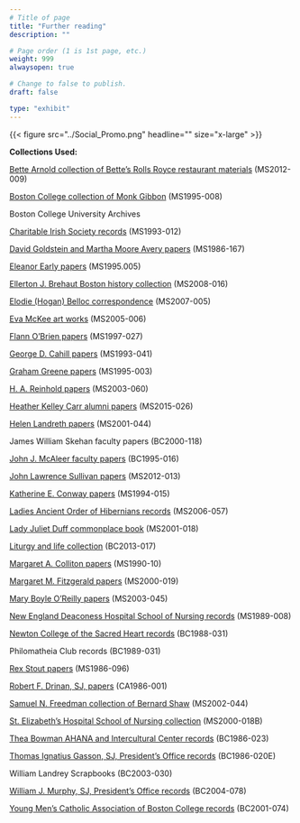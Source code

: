 ```yaml
---
# Title of page
title: "Further reading"
description: ""

# Page order (1 is 1st page, etc.)
weight: 999
alwaysopen: true

# Change to false to publish.
draft: false

type: "exhibit"
---
```


{{< figure src="../Social_Promo.png" headline="" size="x-large" >}}

__Collections Used:__

[Bette Arnold collection of Bette’s Rolls Royce restaurant materials](https://bc-primo.hosted.exlibrisgroup.com/primo-explore/fulldisplay?docid=ALMA-BC21420354730001021&context=L&vid=bclib_new&search_scope=bcl&tab=bcl_only&lang=en_US) (MS2012-009)

[Boston College collection of Monk Gibbon](https://bc-primo.hosted.exlibrisgroup.com/primo-explore/fulldisplay?docid=ALMA-BC21328743580001021&context=L&vid=bclib_new&search_scope=bcl&tab=bcl_only&lang=en_US) (MS1995-008)

Boston College University Archives

[Charitable Irish Society records](https://bc-primo.hosted.exlibrisgroup.com/primo-explore/fulldisplay?docid=ALMA-BC21341047400001021&context=L&vid=bclib_new&search_scope=bcl&tab=bcl_only&lang=en_US) (MS1993-012)

[David Goldstein and Martha Moore Avery papers](https://bc-primo.hosted.exlibrisgroup.com/primo-explore/fulldisplay?docid=ALMA-BC21387017070001021&context=L&vid=bclib_new&search_scope=bcl&tab=bcl_only&lang=en_US) (MS1986-167)

[Eleanor Early papers](https://bc-primo.hosted.exlibrisgroup.com/primo-explore/fulldisplay?docid=ALMA-BC21311150800001021&context=L&vid=bclib_new&search_scope=bcl&tab=bcl_only&lang=en_US) (MS1995.005)

[Ellerton J. Brehaut Boston history collection](https://bc-primo.hosted.exlibrisgroup.com/primo-explore/fulldisplay?docid=ALMA-BC21373998800001021&context=L&vid=bclib_new&search_scope=bcl&tab=bcl_only&lang=en_US) (MS2008-016)

[Elodie (Hogan) Belloc correspondence](https://bc-primo.hosted.exlibrisgroup.com/primo-explore/fulldisplay?docid=ALMA-BC21385362720001021&context=L&vid=bclib_new&search_scope=bcl&tab=bcl_only&lang=en_US) (MS2007-005)

[Eva McKee art works](https://bc-primo.hosted.exlibrisgroup.com/primo-explore/fulldisplay?docid=ALMA-BC21355787120001021&context=L&vid=bclib_new&search_scope=bcl&tab=bcl_only&lang=en_US) (MS2005-006)

[Flann O’Brien papers](https://bc-primo.hosted.exlibrisgroup.com/primo-explore/fulldisplay?docid=ALMA-BC21332671220001021&context=L&vid=bclib_new&search_scope=bcl&tab=bcl_only&lang=en_US) (MS1997-027)

[George D. Cahill papers](https://bc-primo.hosted.exlibrisgroup.com/primo-explore/fulldisplay?docid=ALMA-BC21422082920001021&context=L&vid=bclib_new&search_scope=bcl&tab=bcl_only&lang=en_US) (MS1993-041)

[Graham Greene papers](https://bc-primo.hosted.exlibrisgroup.com/primo-explore/fulldisplay?docid=ALMA-BC21351254200001021&context=L&vid=bclib_new&search_scope=bcl&tab=bcl_only&lang=en_US) (MS1995-003)

[H. A. Reinhold papers](https://bc-primo.hosted.exlibrisgroup.com/primo-explore/fulldisplay?docid=ALMA-BC21323241880001021&context=L&vid=bclib_new&search_scope=bcl&tab=bcl_only&lang=en_US) (MS2003-060)

[Heather Kelley Carr alumni papers](https://bc-primo.hosted.exlibrisgroup.com/primo-explore/fulldisplay?docid=ALMA-BC21470000720001021&context=L&vid=bclib_new&search_scope=bcl&tab=bcl_only&lang=en_US) (MS2015-026)

[Helen Landreth papers](https://bc-primo.hosted.exlibrisgroup.com/primo-explore/fulldisplay?docid=ALMA-BC21359576400001021&context=L&vid=bclib_new&search_scope=bcl&tab=bcl_only&lang=en_US) (MS2001-044)

James William Skehan faculty papers (BC2000-118)

[John J. McAleer faculty papers](https://bc-primo.hosted.exlibrisgroup.com/primo-explore/fulldisplay?docid=ALMA-BC21349383200001021&context=L&vid=bclib_new&search_scope=bcl&tab=bcl_only&lang=en_US) (BC1995-016)

[John Lawrence Sullivan papers](https://bc-primo.hosted.exlibrisgroup.com/primo-explore/fulldisplay?docid=ALMA-BC21422799570001021&context=L&vid=bclib_new&search_scope=bcl&tab=bcl_only&lang=en_US) (MS2012-013)

[Katherine E. Conway papers](https://bc-primo.hosted.exlibrisgroup.com/primo-explore/fulldisplay?docid=ALMA-BC21360409610001021&context=L&vid=bclib_new&search_scope=bcl&tab=bcl_only&lang=en_US) (MS1994-015)

[Ladies Ancient Order of Hibernians records](https://bc-primo.hosted.exlibrisgroup.com/primo-explore/fulldisplay?docid=ALMA-BC21437826370001021&context=L&vid=bclib_new&search_scope=bcl&tab=bcl_only&lang=en_US) (MS2006-057)

[Lady Juliet Duff commonplace book](https://bc-primo.hosted.exlibrisgroup.com/primo-explore/fulldisplay?docid=ALMA-BC21437826370001021&context=L&vid=bclib_new&search_scope=bcl&tab=bcl_only&lang=en_US) (MS2001-018)

[Liturgy and life collection](https://bc-primo.hosted.exlibrisgroup.com/primo-explore/fulldisplay?docid=ALMA-BC21440260550001021&context=L&vid=bclib_new&search_scope=bcl&tab=bcl_only&lang=en_US) (BC2013-017)

[Margaret A. Colliton papers](https://bc-primo.hosted.exlibrisgroup.com/primo-explore/fulldisplay?docid=ALMA-BC21332670450001021&context=L&vid=bclib_new&search_scope=bcl&tab=bcl_only&lang=en_US) (MS1990-10)

[Margaret M. Fitzgerald papers](https://bc-primo.hosted.exlibrisgroup.com/primo-explore/fulldisplay?docid=ALMA-BC21372539030001021&context=L&vid=bclib_new&search_scope=bcl&tab=bcl_only&lang=en_US) (MS2000-019)

[Mary Boyle O’Reilly papers](https://bc-primo.hosted.exlibrisgroup.com/primo-explore/fulldisplay?docid=ALMA-BC21380118680001021&context=L&vid=bclib_new&search_scope=bcl&tab=bcl_only&lang=en_US) (MS2003-045)

[New England Deaconess Hospital School of Nursing records](https://bc-primo.hosted.exlibrisgroup.com/primo-explore/fulldisplay?docid=ALMA-BC21352763480001021&context=L&vid=bclib_new&search_scope=bcl&tab=bcl_only&lang=en_US) (MS1989-008)

[Newton College of the Sacred Heart records](https://bc-primo.hosted.exlibrisgroup.com/primo-explore/fulldisplay?docid=ALMA-BC21323284070001021&context=L&vid=bclib_new&search_scope=bcl&tab=bcl_only&lang=en_US) (BC1988-031)

Philomatheia Club records (BC1989-031)

[Rex Stout papers](https://bc-primo.hosted.exlibrisgroup.com/primo-explore/fulldisplay?docid=ALMA-BC21323242860001021&context=L&vid=bclib_new&search_scope=bcl&tab=bcl_only&lang=en_US) (MS1986-096)

[Robert F. Drinan, SJ, papers](https://bc-primo.hosted.exlibrisgroup.com/primo-explore/fulldisplay?docid=ALMA-BC21318075190001021&context=L&vid=bclib_new&search_scope=bcl&tab=bcl_only&lang=en_US) (CA1986-001)

[Samuel N. Freedman collection of Bernard Shaw](https://bc-primo.hosted.exlibrisgroup.com/primo-explore/fulldisplay?docid=ALMA-BC21354365750001021&context=L&vid=bclib_new&search_scope=bcl&tab=bcl_only&lang=en_US) (MS2002-044)

[St. Elizabeth’s Hospital School of Nursing collection](https://bc-primo.hosted.exlibrisgroup.com/primo-explore/fulldisplay?docid=ALMA-BC21459187360001021&context=L&vid=bclib_new&search_scope=bcl&tab=bcl_only&lang=en_US) (MS2000-018B)

[Thea Bowman AHANA and Intercultural Center records](https://bc-primo.hosted.exlibrisgroup.com/primo-explore/fulldisplay?docid=ALMA-BC21476642360001021&context=L&vid=bclib_new&search_scope=bcl&tab=bcl_only&lang=en_US) (BC1986-023)

[Thomas Ignatius Gasson, SJ, President’s Office records](https://bc-primo.hosted.exlibrisgroup.com/primo-explore/fulldisplay?docid=ALMA-BC21331141970001021&context=L&vid=bclib_new&search_scope=bcl&tab=bcl_only&lang=en_US) (BC1986-020E)

William Landrey Scrapbooks (BC2003-030)

[William J. Murphy, SJ, President’s Office records](https://bc-primo.hosted.exlibrisgroup.com/primo-explore/fulldisplay?docid=ALMA-BC21331161380001021&context=L&vid=bclib_new&search_scope=bcl&tab=bcl_only&lang=en_US) (BC2004-078)

[Young Men’s Catholic Association of Boston College records](https://bc-primo.hosted.exlibrisgroup.com/primo-explore/fulldisplay?docid=ALMA-BC21313146000001021&context=L&vid=bclib_new&search_scope=bcl&tab=bcl_only&lang=en_US) (BC2001-074)
